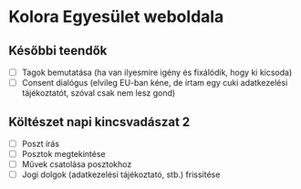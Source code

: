 # Kolora Egyesület weboldala

## Későbbi teendők

- [ ] Tagok bemutatása (ha van ilyesmire igény és fixálódik, hogy ki kicsoda)
- [ ] Consent dialógus (elvileg EU-ban kéne, de írtam egy cuki adatkezelési tájékoztatót, szóval csak nem lesz gond)

## Költészet napi kincsvadászat 2

- [ ] Poszt írás
- [ ] Posztok megtekintése
- [ ] Művek csatolása posztokhoz
- [ ] Jogi dolgok (adatkezelési tájékoztató, stb.) frissítése